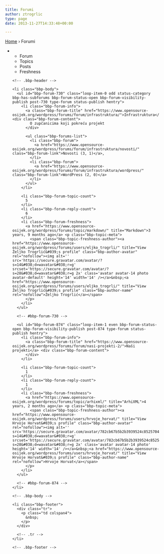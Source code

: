 ```yaml
---
title: Forumi
author: ztrogrlic
type: page
date: 2013-11-27T14:33:48+00:00

---
```

<div id="bbpress-forums">
  <div class="bbp-search-form">
  </div>
  
  <div class="bbp-breadcrumb">
    <p>
      <a href="https://www.opensource-osijek.org/wordpress/" class="bbp-breadcrumb-home">Home</a> <span class="bbp-breadcrumb-sep">&rsaquo;</span> <span class="bbp-breadcrumb-current">Forumi</span>
    </p>
  </div>
  
  <ul id="forums-list-0" class="bbp-forums">
    <li class="bbp-header">
      <ul class="forum-titles">
        <li class="bbp-forum-info">
          Forum
        </li>
        <li class="bbp-forum-topic-count">
          Topics
        </li>
        <li class="bbp-forum-reply-count">
          Posts
        </li>
        <li class="bbp-forum-freshness">
          Freshness
        </li>
      </ul>
    </li>
    
    <!-- .bbp-header -->
    
    <li class="bbp-body">
      <ul id="bbp-forum-730" class="loop-item-0 odd status-category bbp-has-subforums bbp-forum-status-open bbp-forum-visibility-publish post-730 type-forum status-publish hentry">
        <li class="bbp-forum-info">
          <a class="bbp-forum-title" href="https://www.opensource-osijek.org/wordpress/forums/forum/infrastruktura/">Infrastruktura</a> <div class="bbp-forum-content">
            O zupčanicima koji pokreću projekt
          </div>
          
          <ul class="bbp-forums-list">
            <li class="bbp-forum">
              <a href="https://www.opensource-osijek.org/wordpress/forums/forum/infrastruktura/novosti/" class="bbp-forum-link">Novosti (3, 1)</a>,
            </li>
            <li class="bbp-forum">
              <a href="https://www.opensource-osijek.org/wordpress/forums/forum/infrastruktura/wordpress/" class="bbp-forum-link">WordPress (2, 0)</a>
            </li>
          </ul>
        </li>
        
        <li class="bbp-forum-topic-count">
          5
        </li>
        <li class="bbp-forum-reply-count">
          6
        </li>
        <li class="bbp-forum-freshness">
          <a href="https://www.opensource-osijek.org/wordpress/forums/topic/markdown/" title="Markdown">3 years, 9 months ago</a> <p class="bbp-topic-meta">
            <span class="bbp-topic-freshness-author"><a href="https://www.opensource-osijek.org/wordpress/forums/users/eljko_trogrli/" title="View Željko Trogrlić&#039;s profile" class="bbp-author-avatar" rel="nofollow"><img alt='' src='https://secure.gravatar.com/avatar/?s=14&#038;d=wavatar&#038;r=g' srcset='https://secure.gravatar.com/avatar/?s=28&#038;d=wavatar&#038;r=g 2x' class='avatar avatar-14 photo avatar-default' height='14' width='14' /></a>&nbsp;<a href="https://www.opensource-osijek.org/wordpress/forums/users/eljko_trogrli/" title="View Željko Trogrlić&#039;s profile" class="bbp-author-name" rel="nofollow">Željko Trogrlić</a></span>
          </p>
        </li>
      </ul>
      
      <!-- #bbp-forum-730 -->
      
      <ul id="bbp-forum-874" class="loop-item-1 even bbp-forum-status-open bbp-forum-visibility-publish post-874 type-forum status-publish hentry">
        <li class="bbp-forum-info">
          <a class="bbp-forum-title" href="https://www.opensource-osijek.org/wordpress/forums/forum/nasi-projekti-2/">Naši projekti</a> <div class="bbp-forum-content">
          </div>
        </li>
        
        <li class="bbp-forum-topic-count">
          1
        </li>
        <li class="bbp-forum-reply-count">
          1
        </li>
        <li class="bbp-forum-freshness">
          <a href="https://www.opensource-osijek.org/wordpress/forums/topic/arhixml/" title="ArhiXML">4 years, 2 months ago</a> <p class="bbp-topic-meta">
            <span class="bbp-topic-freshness-author"><a href="https://www.opensource-osijek.org/wordpress/forums/users/hrvoje_horvat/" title="View Hrvoje Horvat&#039;s profile" class="bbp-author-avatar" rel="nofollow"><img alt='' src='https://secure.gravatar.com/avatar/782cb67b5b2b3939524c8525704c68f5?s=14&#038;d=wavatar&#038;r=g' srcset='https://secure.gravatar.com/avatar/782cb67b5b2b3939524c8525704c68f5?s=28&#038;d=wavatar&#038;r=g 2x' class='avatar avatar-14 photo' height='14' width='14' /></a>&nbsp;<a href="https://www.opensource-osijek.org/wordpress/forums/users/hrvoje_horvat/" title="View Hrvoje Horvat&#039;s profile" class="bbp-author-name" rel="nofollow">Hrvoje Horvat</a></span>
          </p>
        </li>
      </ul>
      
      <!-- #bbp-forum-874 -->
    </li>
    
    <!-- .bbp-body -->
    
    <li class="bbp-footer">
      <div class="tr">
        <p class="td colspan4">
          &nbsp;
        </p>
      </div>
      
      <!-- .tr -->
    </li>
    
    <!-- .bbp-footer -->
  </ul>
  
  <!-- .forums-directory -->
</div>